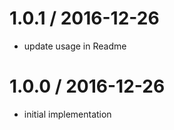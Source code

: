 
1.0.1 / 2016-12-26
==================

 * update usage in Readme

1.0.0 / 2016-12-26
==================

 * initial implementation
